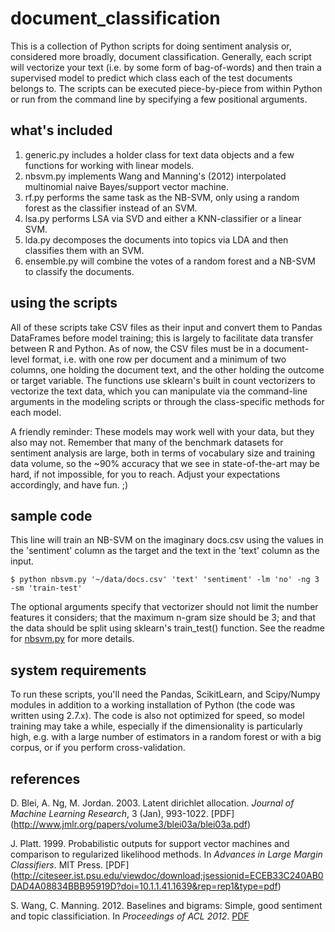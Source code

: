 # document_classification
This is a collection of Python scripts for doing sentiment analysis or, considered more broadly, document classification. Generally, each script will vectorize your text (i.e. by some form of bag-of-words) and then train a supervised model to predict which class each of the test documents belongs to. The scripts can be executed piece-by-piece from within Python or run from the command line by specifying a few positional arguments.

## what's included
  1. generic.py includes a holder class for text data objects and a few functions for working with linear models.
  2. nbsvm.py implements Wang and Manning's (2012) interpolated multinomial naive Bayes/support vector machine.
  3. rf.py performs the same task as the NB-SVM, only using a random forest as the classifier instead of an SVM.
  4. lsa.py performs LSA via SVD and either a KNN-classifier or a linear SVM. 
  5. lda.py decomposes the documents into topics via LDA and then classifies them with an SVM.
  6. ensemble.py will combine the votes of a random forest and a NB-SVM to classify the documents.

## using the scripts
All of these scripts take CSV files as their input and convert them to Pandas DataFrames before model training; this is largely to facilitate data transfer between R and Python. As of now, the CSV files must be in a document-level format, i.e. with one row per document and a minimum of two columns, one holding the document text, and the other holding the outcome or target variable. The functions use sklearn's built in count vectorizers to vectorize the text data, which you can manipulate via the command-line arguments in the modeling scripts or through the class-specific methods for each model. 

A friendly reminder: These models may work well with your data, but they also may not. Remember that many of the benchmark datasets for sentiment analysis are large, both in terms of vocabulary size and training data volume, so the ~90% accuracy that we see in state-of-the-art may be hard, if not impossible, for you to reach. Adjust your expectations accordingly, and have fun. ;)
  
## sample code
This line will train an NB-SVM on the imaginary docs.csv using the values in the 'sentiment' column as the target and the text in the 'text' column as the input. 
```
$ python nbsvm.py '~/data/docs.csv' 'text' 'sentiment' -lm 'no' -ng 3 -sm 'train-test'
```

The optional arguments specify that vectorizer should not limit the number features it considers; that the maximum n-gram size should be 3; and that the data should be split using sklearn's train_test() function. See the readme for [nbsvm.py](docs/nbsvm_README.md) for more details.

## system requirements
To run these scripts, you'll need the Pandas, ScikitLearn, and Scipy/Numpy modules in addition to a working installation of Python (the code was written using 2.7.x). The code is also not optimized for speed, so model training may take a while, especially if the dimensionality is particularly high, e.g. with a large number of estimators in a random forest or with a big corpus, or if you perform cross-validation. 

## references
D. Blei, A. Ng, M. Jordan. 2003. Latent dirichlet allocation. *Journal of Machine Learning Research*, 3 (Jan), 993-1022. [PDF] (http://www.jmlr.org/papers/volume3/blei03a/blei03a.pdf) 

J. Platt. 1999. Probabilistic outputs for support vector machines and comparison to regularized likelihood methods. In *Advances in Large Margin Classifiers*. MIT Press. [PDF] (http://citeseer.ist.psu.edu/viewdoc/download;jsessionid=ECEB33C240AB0DAD4A08834BBB95919D?doi=10.1.1.41.1639&rep=rep1&type=pdf)

S. Wang, C. Manning. 2012. Baselines and bigrams: Simple, good sentiment and topic classificiation. In *Proceedings of ACL 2012*. [PDF](http://nlp.stanford.edu/pubs/sidaw12_simple_sentiment.pdf)

